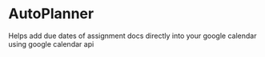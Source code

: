 # AutoPlanner
Helps add due dates of assignment docs directly into your google calendar using google calendar api

